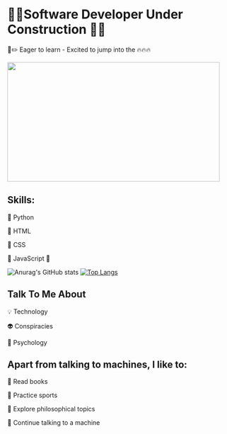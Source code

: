 #         🚧🔧Software Developer Under Construction 🔨🚧
 
 
 📐✏️ Eager to learn   -  Excited to jump into the 🔥🔥🔥

 
<img src="https://giphy.com/embed/xZsLh7B3KMMyUptD9D" width="480" height="270"/>

## Skills: 

📌 Python

📌 HTML 


📌 CSS


🚧 JavaScript 🚧


![Anurag's GitHub stats](https://github-readme-stats.vercel.app/api?username=MarcDagher&?theme=panda_icons=true)
[![Top Langs](https://github-readme-stats.vercel.app/api/top-langs/?username=MarcDagher)](https://github.com/anuraghazra/github-readme-stats)
  
## Talk To Me About


💡 Technology


👽 Conspiracies


🧠 Psychology

## Apart from talking to machines, I like to:


📜 Read books


🏃 Practice sports


🔬 Explore philosophical topics


🚨 Continue talking to a machine
